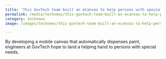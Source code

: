 ```yaml
---
title: 'This GovTech team built an eCanvas to help persons with special needs paint'
permalink: /media/technews/this-govtech-team-built-an-ecanvas-to-help-persons-with-disabilities-paint
category: technews
image: /images/technews/this-govtech-team-built-an-ecanvas-to-help-persons-with-disabilities-paint-part1.png

---
```



By developing a mobile canvas that automatically dispenses paint, engineers at GovTech hope to land a helping hand to persons with special needs. 
